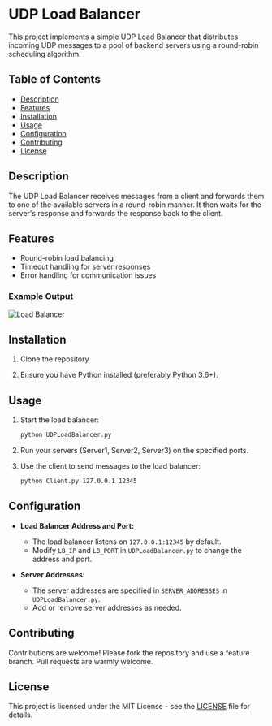 # UDP Load Balancer

This project implements a simple UDP Load Balancer that distributes incoming UDP messages to a pool of backend servers using a round-robin scheduling algorithm.

## Table of Contents
- [Description](#description)
- [Features](#features)
- [Installation](#installation)
- [Usage](#usage)
- [Configuration](#configuration)
- [Contributing](#contributing)
- [License](#license)

## Description

The UDP Load Balancer receives messages from a client and forwards them to one of the available servers in a round-robin manner. It then waits for the server's response and forwards the response back to the client.

## Features

- Round-robin load balancing
- Timeout handling for server responses
- Error handling for communication issues

### Example Output
![Load Balancer](https://i.imgur.com/ILT9TYq.png)

## Installation

1. Clone the repository

2. Ensure you have Python installed (preferably Python 3.6+).

## Usage

1. Start the load balancer:
    ```bash
    python UDPLoadBalancer.py
    ```

2. Run your servers (Server1, Server2, Server3) on the specified ports.

3. Use the client to send messages to the load balancer:
    ```bash
    python Client.py 127.0.0.1 12345
    ```

## Configuration

- **Load Balancer Address and Port:**
    - The load balancer listens on `127.0.0.1:12345` by default.
    - Modify `LB_IP` and `LB_PORT` in `UDPLoadBalancer.py` to change the address and port.

- **Server Addresses:**
    - The server addresses are specified in `SERVER_ADDRESSES` in `UDPLoadBalancer.py`.
    - Add or remove server addresses as needed.
 


## Contributing

Contributions are welcome! Please fork the repository and use a feature branch. Pull requests are warmly welcome.

## License

This project is licensed under the MIT License - see the [LICENSE](LICENSE) file for details.
